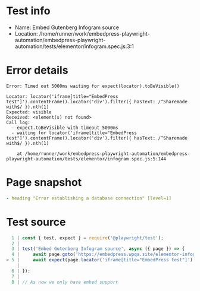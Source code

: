 # Test info

- Name: Embed Gutenberg Infogram source
- Location: /home/runner/work/embedpress-playwright-automation/embedpress-playwright-automation/tests/elementor/infogram.spec.js:3:1

# Error details

```
Error: Timed out 5000ms waiting for expect(locator).toBeVisible()

Locator: locator('iframe[title="EmbedPress test"]').contentFrame().locator('div').filter({ hasText: /^Sharemade with$/ }).nth(1)
Expected: visible
Received: <element(s) not found>
Call log:
  - expect.toBeVisible with timeout 5000ms
  - waiting for locator('iframe[title="EmbedPress test"]').contentFrame().locator('div').filter({ hasText: /^Sharemade with$/ }).nth(1)

    at /home/runner/work/embedpress-playwright-automation/embedpress-playwright-automation/tests/elementor/infogram.spec.js:5:144
```

# Page snapshot

```yaml
- heading "Error establishing a database connection" [level=1]
```

# Test source

```ts
  1 | const { test, expect } = require('@playwright/test');
  2 |
  3 | test('Embed Gutenberg Infogram source', async ({ page }) => {
  4 |     await page.goto('https://embedpress.wpqa.site/elementor-infogram/');
> 5 |     await expect(page.locator('iframe[title="EmbedPress test"]').contentFrame().locator('div').filter({ hasText: /^Sharemade with$/ }).nth(1)).toBeVisible();
    |                                                                                                                                                ^ Error: Timed out 5000ms waiting for expect(locator).toBeVisible()
  6 | });
  7 |
  8 | // As now we only have embed support 
```